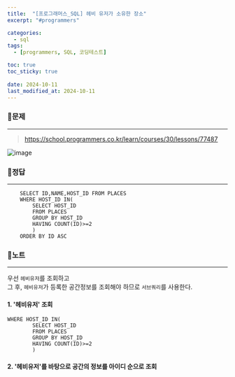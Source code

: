 ```yaml
---
title:  "[프로그래머스_SQL] 헤비 유저가 소유한 장소"
excerpt: "#programmers"

categories:
  - sql
tags:
  - [programmers, SQL, 코딩테스트]

toc: true
toc_sticky: true
 
date: 2024-10-11
last_modified_at: 2024-10-11
---
```


### 📜문제
-----
> <https://school.programmers.co.kr/learn/courses/30/lessons/77487>

![image](https://github.com/user-attachments/assets/27b27b04-e367-4069-8687-82acdc0c1692)
  
    
### 📜정답
-----
```
    SELECT ID,NAME,HOST_ID FROM PLACES 
    WHERE HOST_ID IN(
        SELECT HOST_ID 
        FROM PLACES
        GROUP BY HOST_ID 
        HAVING COUNT(ID)>=2
        )
    ORDER BY ID ASC
```
  
    
### 📜노트
-----
우선 `헤비유저`를 조회하고   
그 후, `헤비유저`가 등록한 공간정보를 조회해야 하므로 `서브쿼리`를 사용한다.  
    
#### 1. '헤비유저' 조회
```
WHERE HOST_ID IN(
        SELECT HOST_ID 
        FROM PLACES
        GROUP BY HOST_ID 
        HAVING COUNT(ID)>=2
        )
```
    
#### 2. '헤비유저'를 바탕으로 공간의 정보를 아이디 순으로 조회


